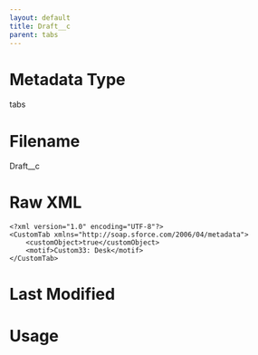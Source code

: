 ```yaml
---
layout: default
title: Draft__c
parent: tabs
---
```

# Metadata Type
tabs


# Filename 
Draft__c


# Raw XML
```
<?xml version="1.0" encoding="UTF-8"?>
<CustomTab xmlns="http://soap.sforce.com/2006/04/metadata">
    <customObject>true</customObject>
    <motif>Custom33: Desk</motif>
</CustomTab>
```


# Last Modified


# Usage
